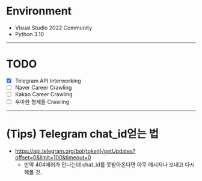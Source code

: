 # Environment

* Visual Studio 2022 Community
* Python 3.10

---

# TODO

- [X] Telegram API Interworking 
- [ ] Naver Career Crawling
- [ ] Kakao Career Crawling
- [ ] 우아한 형제들 Crawling

---

# (Tips) Telegram chat_id얻는 법

* https://api.telegram.org/bot{token}/getUpdates?offset=0&limit=100&timeout=0
	* 만약 404에러가 안나는데 chat_id를 못받아온다면 아무 메시지나 보내고 다시 해볼 것.
